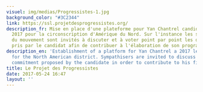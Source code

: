 ```yaml
---
visuel: img/medias/Progressistes-1.jpg
background_color: "#3C2344"
link: https://ssl.projetdesprogressistes.org/
description_fr: Mise en place d'une plateforme pour Yan Chantrel candidat aux législatives
  2017 pour la circonscription d'Amérique du Nord. Sur l'instance les sympathisants
  du mouvement sont invités à discuter et à voter point par point les différents engagements
  pris par le candidat afin de contribuer à l'élaboration de son programme définitif.
description_en: 'Establishment of a platform for Yan Chantrel a 2017 legislative candidate
  for the North American district. Sympathisers are invited to discuss and vote each
  commitment proposed by the candidate in order to contribute to his final program. '
title: Le Projet des Progressistes
date: 2017-05-24 16:47
layout: ''
---
```

